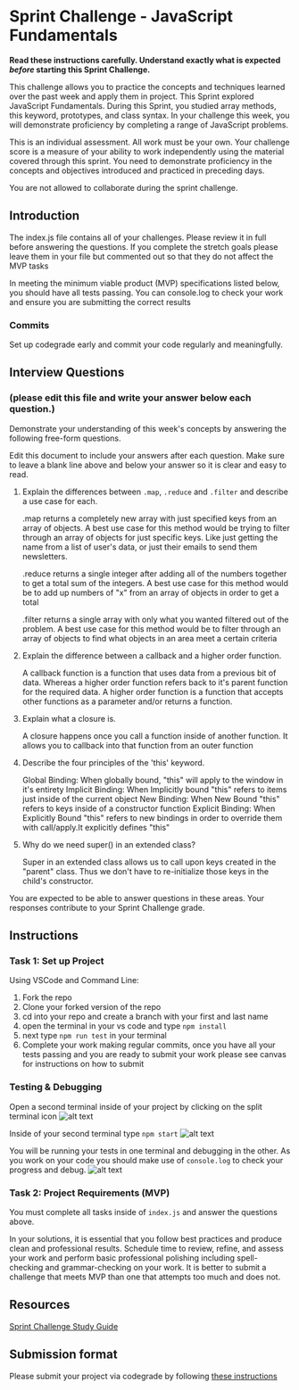 # Sprint Challenge - JavaScript Fundamentals

**Read these instructions carefully. Understand exactly what is expected _before_ starting this Sprint Challenge.**

This challenge allows you to practice the concepts and techniques learned over the past week and apply them in project. This Sprint explored JavaScript Fundamentals. During this Sprint, you studied array methods, this keyword, prototypes, and class syntax. In your challenge this week, you will demonstrate proficiency by completing a range of JavaScript problems.

This is an individual assessment. All work must be your own. Your challenge score is a measure of your ability to work independently using the material covered through this sprint. You need to demonstrate proficiency in the concepts and objectives introduced and practiced in preceding days.

You are not allowed to collaborate during the sprint challenge. 

## Introduction

The index.js file contains all of your challenges. Please review it in full before answering the questions. If you complete the stretch goals please leave them in your file but commented out so that they do not affect the MVP tasks 

In meeting the minimum viable product (MVP) specifications listed below, you should have all tests passing. You can console.log to check your work and ensure you are submitting the correct results 

### Commits

Set up codegrade early and commit your code regularly and meaningfully. 

## Interview Questions
### (please edit this file and write your answer below each question.)
Demonstrate your understanding of this week's concepts by answering the following free-form questions.

Edit this document to include your answers after each question. Make sure to leave a blank line above and below your answer so it is clear and easy to read.

1. Explain the differences between `.map`, `.reduce` and `.filter` and describe a use case for each. 
    
    .map returns a completely new array with just specified keys from an array of objects.
    A best use case for this method would be trying to filter through an array of objects for just specific keys. Like just getting the name from a list of user's data, or just their emails to send them newsletters.
    
    .reduce returns a single integer after adding all of the numbers together to get a total sum of the integers. 
        A best use case for this method would be to add up numbers of "x" from an array of objects in order to get a total
    
    .filter returns a single array with only what you wanted filtered out of the problem. 
         A best use case for this method would be to filter through an array of objects to find what objects in an area meet a certain criteria

2. Explain the difference between a callback and a higher order function.

    A callback function is a function that uses data from a previous bit of data. Whereas a higher order function refers back to it's parent function for the required data. A higher order function is a function that accepts other functions as a parameter and/or returns a function.

3. Explain what a closure is.

    A closure happens once you call a function inside of another function. It allows you to callback into that function from an outer function

4. Describe the four principles of the 'this' keyword.

    Global Binding: When globally bound, "this" will apply to the window in it's entirety
    Implicit Binding: When Implicitly bound "this" refers to items just inside of the current object
    New Binding: When New Bound "this" refers to keys inside of a constructor function
    Explicit Binding: When Explicitly Bound "this" refers to new bindings in order to override them with call/apply.It explicitly defines "this"

5. Why do we need super() in an extended class?

    Super in an extended class allows us to call upon keys created in the "parent" class. Thus we don't have to re-initialize those keys in the child's constructor.

You are expected to be able to answer questions in these areas. Your responses contribute to your Sprint Challenge grade. 

## Instructions

### Task 1: Set up Project

Using VSCode and Command Line:


1. Fork the repo
2. Clone your forked version of the repo
3. cd into your repo and create a branch with your first and last name
4. open the terminal in your vs code and type `npm install`
5. next type `npm run test` in your terminal
6. Complete your work making regular commits, once you have all your tests passing and you are ready to submit your work please see canvas for instructions on how to submit

### Testing & Debugging

Open a second terminal inside of your project by clicking on the split terminal icon
![alt text](assets/split_terminal.png "Split Terminal")

Inside of your second terminal type `npm start` 
![alt text](assets/npm_start.png "type npm start")

You will be running your tests in one terminal and debugging in the other. As you work on your code you should make use of `console.log` to check your progress and debug.
![alt text](assets/tests_debug_terminal_final.png "your terminal should look like this")

### Task 2: Project Requirements (MVP)

You must complete all tasks inside of `index.js` and answer the questions above.

In your solutions, it is essential that you follow best practices and produce clean and professional results. Schedule time to review, refine, and assess your work and perform basic professional polishing including spell-checking and grammar-checking on your work. It is better to submit a challenge that meets MVP than one that attempts too much and does not.

## Resources
 
 [Sprint Challenge Study Guide](https://www.notion.so/lambdaschool/Unit-1-Sprint-3-Study-Guide-033a9a00659a4ef98c12eb97e49a6110)

## Submission format

Please submit your project via codegrade by following [these instructions](https://www.notion.so/lambdaschool/Submitting-an-assignment-via-Code-Grade-A-Step-by-Step-Walkthrough-07bd65f5f8364e709ecb5064735ce374)

